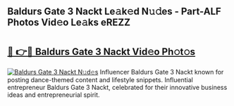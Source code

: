 ## Baldurs Gate 3 Nackt Le𝚊k𝚎d N𝚞𝚍es - Part-ALF Photos Vid𝚎o Le𝚊ks eREZZ

# <h2><a href="http://fb1lnmx.evod.top/?m=Baldurs+Gate+3+Nackt">🔗 👉🔴 Baldurs Gate 3 Nackt Vid𝚎o Ph𝚘t𝚘s</a></h2>

[![Baldurs Gate 3 Nackt N𝚞d𝚎s](https://i.imgur.com/8V9OHl7.gif)](http://fb1lnmx.evod.top/?m=Baldurs+Gate+3+Nackt)
Influencer Baldurs Gate 3 Nackt known for posting dance-themed content and lifestyle snippets. Influential entrepreneur Baldurs Gate 3 Nackt, celebrated for their innovative business ideas and entrepreneurial spirit. 
